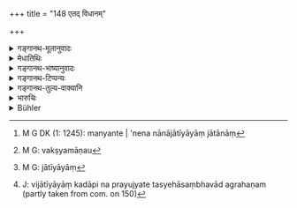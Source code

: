 +++
title = "148 एतद् विधानम्"

+++

<details><summary>गङ्गानथ-मूलानुवादः</summary>

This rule should be understood as applying to partition among sons born of wives of the same caste; listen to that applying to that among sons born to one man of several and diverse wives.—(148)
</details>

<details><summary>मेधातिथिः</summary>

**एकयोनिषु** एकजातीयजानां सर्वहरत्वम् एव । **नानास्त्रीषु** नानाजातीयास्व् इदानीं व्याचक्षते । **बह्वीष्व्** इत्य् अनुवादः । 

- <u>अन्ये तु</u> विवक्षितं मन्यन्ते । नानाजातीयासु बह्वीषु जातानां[^४२५] वक्ष्यमाणा[^४२६] "चतुरो ऽंशान् हरेत्" (म्ध् ९.१५३) इत्यादि भागव्यवस्था । एकस्यां तु विजातीयायां जातानां[^४२७] सर्वहरत्वम् एव[^४२८] ॥ ९.१४८ ॥


[^४२८]:
     J: vijātīyāyāṃ kadāpi na prayujyate tasyehāsaṃbhavād agrahaṇam (partly taken from com. on 150)


[^४२७]:
     M G: jātīyāyāṃ


[^४२६]:
     M G: vakṣyamāṇau


[^४२५]:
     M G DK (1: 1245): manyante | 'nena nānājātīyāyāṃ jātānāṃ
</details>

<details><summary>गङ्गानथ-भाष्यानुवादः</summary>

‘*Sons born of the wives of the same caste*.’— Sons born of mothers of the same caste as the father are entitled to inherit the whole property.

‘*Born of diverse wives*’;—*i.e*., of wives belonging to diverse castes.

This is what is now going to be expounded.

‘*Severed*’— this is a mere reiteration.

Others however attach special significance to this epithet (‘several’) also; the sense being that in the case of partition among sons born of
*several* wives belonging to diverse castes, the rule is as going to be
set forth (in 153),—*viz*., ‘The Brāhmaṇa son shall take four shares etc., etc.’ As for a *single* wife of a *different* caste,—no man ever has recourse to any such; hence she does not count in the present connection.—(148)
</details>

<details><summary>गङ्गानथ-टिप्पन्यः</summary>

This verse is quoted in *Vivādaratnākara* (p. 527), which adds that
‘*ekayoniṣu*’ means ‘those belonging to the same caste’, ‘*ekajātānām*’,
‘begotten by one man’,—‘*bahvīṣu*’, ‘on wives belonging to diverse
castes’;—and notes that ‘*ekajātānām*’ is to be construed with
‘*bahvīṣu*’ also.
</details>

<details><summary>गङ्गानथ-तुल्य-वाक्यानि</summary>

**(verses 9.145-148)  
**

See Comparative notes for [Verse
9.145].
</details>

<details><summary>भारुचिः</summary>

वक्ष्यमाणप्रकरणौपन्यासिकः श्लोकः ॥ ९.१४८ ॥
</details>

<details><summary>Bühler</summary>

148	The rules (given above) must be understood (to apply) to a distribution among sons of women of the same (caste); hear (now the law) concerning those begotten by one man on many wives of different (castes).
</details>
